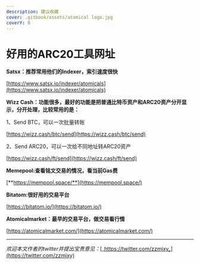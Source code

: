```yaml
---
description: 建议收藏
cover: .gitbook/assets/atomical logo.jpg
coverY: 0
---
```


# 好用的ARC20工具网址



**Satsx：推荐常用他们的Indexer，索引速度很快**

[https://www.satsx.io/indexer/atomicals](https://www.satsx.io/indexer/atomicals)



**Wizz Cash：功能很多，最好的功能是把普通比特币资产和ARC20资产分开显示，分开处理，比较常用的是：**

1、Send BTC，可以一次批量转账

[https://wizz.cash/btc/send](https://wizz.cash/btc/send)

2、Send ARC20，可以一次给不同地址转ARC20资产

[https://wizz.cash/ft/send](https://wizz.cash/ft/send)



**Memepool:查看铭文交易的情况，看当前Gas费**

[**https://mempool.space/**](https://mempool.space/)



**Bitatom:很好用的交易平台**

[https://bitatom.io/](https://bitatom.io/)



**Atomicalmarket：最早的交易平台，做交易看行情**

[https://atomicalmarket.com/](https://atomicalmarket.com/)

***

_欢迎本文作者的twitter并提出宝贵意见：_[_https://twitter.com/zzmjxy_](https://twitter.com/zzmjxy)
